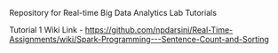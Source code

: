 Repository for Real-time Big Data Analytics Lab Tutorials

Tutorial 1 Wiki Link - https://github.com/npdarsini/Real-Time-Assignments/wiki/Spark-Programming---Sentence-Count-and-Sorting
